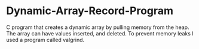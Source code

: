 # Dynamic-Array-Record-Program
C program that creates a dynamic array by pulling memory from the heap. 
The array can have values inserted, and deleted. 
To prevent memory leaks I used a program called valgrind. 

